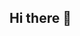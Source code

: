 ## Hi there 👋

<!--
**UdaanBase/UdaanBase** is a ✨ _special_ ✨ repository because its `README.md` (this file) appears on your GitHub profile.

# 🏛️ UdaanBase - Architecture & Design

**Strong base, limitless foundation.**

UdaanBase is a creative architectural and design portfolio showcasing modern architectural walkthroughs, 3D design demos, and professional project galleries. Built with love for elegance, clarity, and clean design, this site reflects the passion behind every structure.

---

## 🌐 Live Website

👉 [https://udaanbase.github.io/UdaanBase/](https://udaanbase.github.io/UdaanBase/)

---



---

## ✨ Features

- Clean & responsive UI
- 3D walkthrough video section with lightbox
- Popup intro on first homepage visit
- Separate project & portfolio sections
- GitHub Pages hosted

---

## 📦 Deployment

Deployed via **GitHub Pages**  
Branch: `main`  
URL: `https://udaanbase.github.io/UdaanBase/`

---

## ⚙️ Tech Stack

- HTML5, CSS3  
- JavaScript  
- Git & GitHub Pages  

---

## 🚫 Note on Video Hosting

Videos are intentionally ignored via `.gitignore` to reduce repo size.  
We recommend hosting on Google Drive, YouTube, or other CDN services.

---

## 👤 Author

**UdaanBase Team**  
_“Designing dreams, building possibilities.”_

---

## 📜 License

This project is for educational and personal showcase purposes only.  
© 2025 UdaanBase. All rights reserved.
